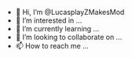 - 👋 Hi, I’m @LucasplayZMakesMod
- 👀 I’m interested in ...
- 🌱 I’m currently learning ...
- 💞️ I’m looking to collaborate on ...
- 📫 How to reach me ...

<!---
LucasplayZMakesMod/LucasplayZMakesMod is a ✨ special ✨ repository because its `README.md` (this file) appears on your GitHub profile.
You can click the Preview link to take a look at your changes.
--->
